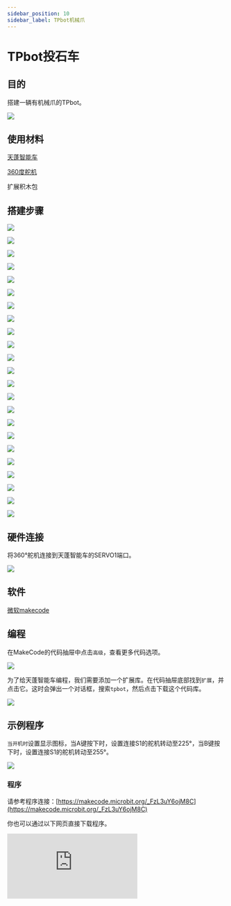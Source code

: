 ```yaml
---
sidebar_position: 10
sidebar_label: TPbot机械爪
---
```


# TPbot投石车

## 目的

搭建一辆有机械爪的TPbot。


![](./images/tpbot-brick-expansion-case-10-01.png)

## 使用材料


[天蓬智能车](https://www.elecfreaks.com/tpbot.html)

[360度舵机](https://www.elecfreaks.com/geekservo-2kg-360-degrees-compatible-with-lego.html)

扩展积木包



## 搭建步骤

![](./images/tpbot-brick-expansion-step-10-01.png)

![](./images/tpbot-brick-expansion-step-10-02.png)

![](./images/tpbot-brick-expansion-step-10-03.png)

![](./images/tpbot-brick-expansion-step-10-04.png)

![](./images/tpbot-brick-expansion-step-10-05.png)

![](./images/tpbot-brick-expansion-step-10-06.png)

![](./images/tpbot-brick-expansion-step-10-07.png)

![](./images/tpbot-brick-expansion-step-10-08.png)

![](./images/tpbot-brick-expansion-step-10-09.png)

![](./images/tpbot-brick-expansion-step-10-10.png)

![](./images/tpbot-brick-expansion-step-10-11.png)

![](./images/tpbot-brick-expansion-step-10-12.png)

![](./images/tpbot-brick-expansion-step-10-13.png)

![](./images/tpbot-brick-expansion-step-10-14.png)

![](./images/tpbot-brick-expansion-step-10-15.png)

![](./images/tpbot-brick-expansion-step-10-16.png)

![](./images/tpbot-brick-expansion-step-10-17.png)

![](./images/tpbot-brick-expansion-step-10-18.png)

![](./images/tpbot-brick-expansion-step-10-19.png)

![](./images/tpbot-brick-expansion-step-10-20.png)

![](./images/tpbot-brick-expansion-step-10-21.png)

![](./images/tpbot-brick-expansion-step-10-22.png)

![](./images/tpbot-brick-expansion-step-10-23.png)

## 硬件连接

将360°舵机连接到天蓬智能车的SERVO1端口。

![](./images/tpbot-brick-expansion-case-01-02.png)


## 软件

[微软makecode](https://makecode.microbit.org/#)


## 编程



在MakeCode的代码抽屉中点击`高级`，查看更多代码选项。

![](./images/tpbot-brick-expansion-case-01-03.png)

为了给天蓬智能车编程，我们需要添加一个扩展库。在代码抽屉底部找到`扩展`，并点击它。这时会弹出一个对话框，搜索`tpbot`，然后点击下载这个代码库。

![](./images/tpbot-brick-expansion-case-01-04.png)


## 示例程序

`当开机时`设置显示图标，当A键按下时，设置连接S1的舵机转动至225°，当B键按下时，设置连接S1的舵机转动至255°。

![](./images/tpbot-brick-expansion-case-04-05.png)


### 程序

请参考程序连接：[https://makecode.microbit.org/_FzL3uY6ojM8C](https://makecode.microbit.org/_FzL3uY6ojM8C)

你也可以通过以下网页直接下载程序。

<div
    style={{
        position: 'relative',
        paddingBottom: '60%',
        overflow: 'hidden',
    }}
>
    <iframe
        src="https://makecode.microbit.org/_FzL3uY6ojM8C"
        frameborder="0"
        sandbox="allow-popups allow-forms allow-scripts allow-same-origin"
        style={{
            position: 'absolute',
            width: '100%',
            height: '100%',
        }}
    />
</div>

## 结论


当A键按下时，机械爪抓住物体，当B键按下时，机械爪松开物体。
